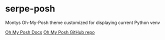 # serpe-posh
Montys Oh-My-Posh theme customized for displaying current Python venv

[Oh My Posh Docs](https://ohmyposh.dev/)
[Oh My Posh GitHub repo](https://github.com/jandedobbeleer/oh-my-posh)

